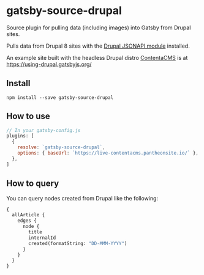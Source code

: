 # gatsby-source-drupal

Source plugin for pulling data (including images) into Gatsby from Drupal sites.

Pulls data from Drupal 8 sites with the [Drupal JSONAPI
module](https://www.drupal.org/project/jsonapi) installed.

An example site built with the headless Drupal distro [ContentaCMS](https://twitter.com/contentacms) is at
https://using-drupal.gatsbyjs.org/

## Install

`npm install --save gatsby-source-drupal`

## How to use

```javascript
// In your gatsby-config.js
plugins: [
  {
    resolve: `gatsby-source-drupal`,
    options: { baseUrl: `https://live-contentacms.pantheonsite.io/` },
  },
]
```

## How to query

You can query nodes created from Drupal like the following:

```graphql
{
  allArticle {
    edges {
      node {
        title
        internalId
        created(formatString: "DD-MMM-YYYY")
      }
    }
  }
}
```


